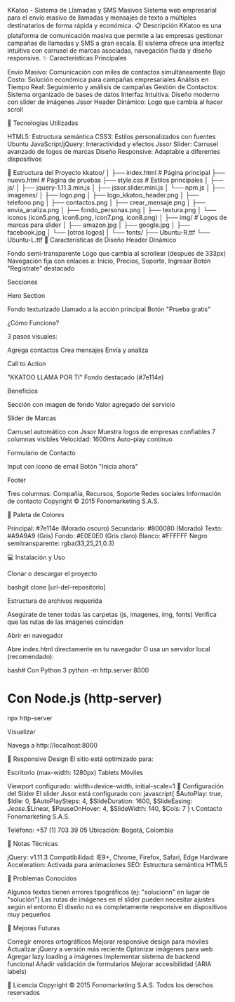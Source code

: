 KKatoo - Sistema de Llamadas y SMS Masivos
Sistema web empresarial para el envío masivo de llamadas y mensajes de texto a múltiples destinatarios de forma rápida y económica.
📋 Descripción
KKatoo es una plataforma de comunicación masiva que permite a las empresas gestionar campañas de llamadas y SMS a gran escala. El sistema ofrece una interfaz intuitiva con carrusel de marcas asociadas, navegación fluida y diseño responsive.
✨ Características Principales

Envío Masivo: Comunicación con miles de contactos simultáneamente
Bajo Costo: Solución económica para campañas empresariales
Análisis en Tiempo Real: Seguimiento y análisis de campañas
Gestión de Contactos: Sistema organizado de bases de datos
Interfaz Intuitiva: Diseño moderno con slider de imágenes Jssor
Header Dinámico: Logo que cambia al hacer scroll

🚀 Tecnologías Utilizadas

HTML5: Estructura semántica
CSS3: Estilos personalizados con fuentes Ubuntu
JavaScript/jQuery: Interactividad y efectos
Jssor Slider: Carrusel avanzado de logos de marcas
Diseño Responsive: Adaptable a diferentes dispositivos

📁 Estructura del Proyecto
kkatoo/
│
├── index.html              # Página principal
├── nuevo.html              # Página de pruebas
├── style.css               # Estilos principales
│
├── js/
│   ├── jquery-1.11.3.min.js
│   ├── jssor.slider.mini.js
│   └── npm.js
│
├── imagenes/
│   ├── logo.png
│   ├── logo_kkatoo_header.png
│   ├── telefono.png
│   ├── contactos.png
│   ├── crear_mensaje.png
│   ├── envia_analiza.png
│   ├── fondo_personas.png
│   ├── textura.png
│   └── iconos (icon5.png, icon6.png, icon7.png, icon8.png)
│
├── img/                    # Logos de marcas para slider
│   ├── amazon.jpg
│   ├── google.jpg
│   ├── facebook.jpg
│   └── [otros logos]
│
└── fonts/
    ├── Ubuntu-R.ttf
    └── Ubuntu-L.ttf
🎨 Características de Diseño
Header Dinámico

Fondo semi-transparente
Logo que cambia al scrollear (después de 333px)
Navegación fija con enlaces a: Inicio, Precios, Soporte, Ingresar
Botón "Registrate" destacado

Secciones

Hero Section

Fondo texturizado
Llamado a la acción principal
Botón "Prueba gratis"


¿Cómo Funciona?

3 pasos visuales:

Agrega contactos
Crea mensajes
Envía y analiza




Call to Action

"KKATOO LLAMA POR TI"
Fondo destacado (#7e114e)


Beneficios

Sección con imagen de fondo
Valor agregado del servicio


Slider de Marcas

Carrusel automático con Jssor
Muestra logos de empresas confiables
7 columnas visibles
Velocidad: 1600ms
Auto-play continuo


Formulario de Contacto

Input con icono de email
Botón "Inicia ahora"


Footer

Tres columnas: Compañía, Recursos, Soporte
Redes sociales
Información de contacto
Copyright © 2015 Fonomarketing S.A.S.



🎨 Paleta de Colores

Principal: #7e114e (Morado oscuro)
Secundario: #800080 (Morado)
Texto: #A9A9A9 (Gris)
Fondo: #E0E0E0 (Gris claro)
Blanco: #FFFFFF
Negro semitransparente: rgba(33,25,21,0.3)

💻 Instalación y Uso

Clonar o descargar el proyecto

bashgit clone [url-del-repositorio]

Estructura de archivos requerida

Asegúrate de tener todas las carpetas (js, imagenes, img, fonts)
Verifica que las rutas de las imágenes coincidan


Abrir en navegador

Abre index.html directamente en tu navegador
O usa un servidor local (recomendado):



bash# Con Python 3
python -m http.server 8000

# Con Node.js (http-server)
npx http-server

Visualizar

Navega a http://localhost:8000



📱 Responsive Design
El sitio está optimizado para:

Escritorio (max-width: 1280px)
Tablets
Móviles

Viewport configurado: width=device-width, initial-scale=1
🔧 Configuración del Slider
El slider Jssor está configurado con:
javascript{
  $AutoPlay: true,
  $Idle: 0,
  $AutoPlaySteps: 4,
  $SlideDuration: 1600,
  $SlideEasing: $Jease$.$Linear,
  $PauseOnHover: 4,
  $SlideWidth: 140,
  $Cols: 7
}
📞 Contacto
Fonomarketing S.A.S.

Teléfono: +57 (1) 703 39 05
Ubicación: Bogotá, Colombia

📝 Notas Técnicas

jQuery: v1.11.3
Compatibilidad: IE9+, Chrome, Firefox, Safari, Edge
Hardware Acceleration: Activada para animaciones
SEO: Estructura semántica HTML5

🐛 Problemas Conocidos

Algunos textos tienen errores tipográficos (ej: "solucionn" en lugar de "solución")
Las rutas de imágenes en el slider pueden necesitar ajustes según el entorno
El diseño no es completamente responsive en dispositivos muy pequeños

🔄 Mejoras Futuras

 Corregir errores ortográficos
 Mejorar responsive design para móviles
 Actualizar jQuery a versión más reciente
 Optimizar imágenes para web
 Agregar lazy loading a imágenes
 Implementar sistema de backend funcional
 Añadir validación de formularios
 Mejorar accesibilidad (ARIA labels)

📄 Licencia
Copyright © 2015 Fonomarketing S.A.S. Todos los derechos reservados
